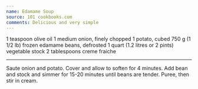 ```yaml
---
name: Edamame Soup
source: 101 cookbooks.com
comments: Delicious and very simple
---
```


1 teaspoon olive oil 
1 medium onion, finely chopped 
1 potato, cubed
750 g (1 1/2 lb) frozen edamame beans, defrosted 
1 quart (1.2 litres or 2 pints) vegetable stock 
2 tablespoons creme fraiche 

---

Saute onion and potato.  Cover and allow to soften for 4 minutes.  Add bean and stock and simmer for 15-20 minutes until beans are tender.  Puree, then stir in cream.

